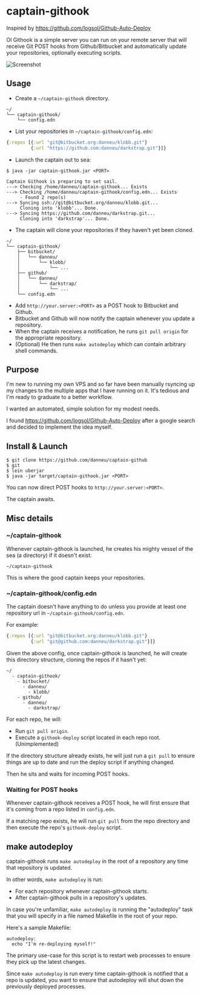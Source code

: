 
# captain-githook

Inspired by https://github.com/logsol/Github-Auto-Deploy

Ol Githook is a simple server you can run on your remote server that will receive Git POST hooks from Github/Bitbucket and automatically update your repositories, optionally executing scripts.

![Screenshot](http://i.imgur.com/hWvHAdI.png)

## Usage

- Create a `~/captain-githook` directory.

```
~/
└── captain-githook/
    └── config.edn
```

- List your repositories in `~/captain-githook/config.edn`:

``` clojure
{:repos [{:url "git@bitbucket.org:danneu/klobb.git"}
         {:url "https://github.com:danneu/darkstrap.git"}]}
```

- Launch the captain out to sea:

```
$ java -jar captain-githook.jar <PORT>

Captain Githook is preparing to set sail.
---> Checking /home/danneu/captain-githook... Exists
---> Checking /home/danneu/captain-githook/config.edn... Exists
     - Found 2 repo(s)
---> Syncing ssh://git@bitbucket.org/danneu/klobb.git...
     Cloning into 'klobb'... Done.
---> Syncing https://github.com/danneu/darkstrap.git...
     Cloning into 'darkstrap'... Done.
```

- The captain will clone your repositories if they haven't yet been cloned.

```
~/
└── captain-githook/
    ├── bitbucket/
    │   └── danneu/
    │       └── klobb/
    │           └── ...
    ├── github/
    │   └── danneu/
    │       └── darkstrap/
    │           └── ...
    └── config.edn
```

- Add `http://your.server:<PORT>` as a POST hook to Bitbucket and Github.
- Bitbucket and Github will now notify the captain whenever you update a repository.
- When the captain receives a notification, he runs `git pull origin` for the appropriate repository.
- (Optional) He then runs `make autodeploy` which can contain arbitrary shell commands.

## Purpose

I'm new to running my own VPS and so far have been manually rsyncing up my changes to the multiple apps that I have running on it. It's tedious and I'm ready to graduate to a better workflow.

I wanted an automated, simple solution for my modest needs.

I found https://github.com/logsol/Github-Auto-Deploy after a google search and decided to implement the idea myself.

## Install & Launch

    $ git clone https://github.com/danneu/captain-github
    $ git 
    $ lein uberjar
    $ java -jar target/captain-githook.jar <PORT>
    
You can now direct POST hooks to `http://your.server:<PORT>`. 

The captain awaits.

## Misc details

### ~/captain-githook

Whenever captain-githook is launched, he creates his mighty vessel of the sea (a directory) if it doesn't exist:

    ~/captain-githook
    
This is where the good captain keeps your repositories.

### ~/captain-githook/config.edn

The captain doesn't have anything to do unless you provide at least one repository url in `~/captain-githook/config.edn`.

For example:

``` clojure
{:repos [{:url "git@bitbucket.org:danneu/klobb.git"}
         {:url "git@github.com:danneu/darkstrap.git"}]}
```

Given the above config, once captain-githook is launched, he will create this directory structure, cloning the repos if it hasn't yet:

    ~/
      - captain-githook/
        - bitbucket/
          - danneu/
            - klobb/
        - github/
          - danneu/
            - darkstrap/
        
For each repo, he will:

- Run `git pull origin`.
- Execute a `githook-deploy` script located in each repo root. (Unimplemented)

If the directory structure already exists, he will just run a `git pull` to ensure things are up to date and run the deploy script if anything changed.

Then he sits and waits for incoming POST hooks.

### Waiting for POST hooks

Whenever captain-githook receives a POST hook, he will first ensure that it's coming from a repo listed in `config.edn`.

If a matching repo exists, he will run `git pull` from the repo directory and then execute the repo's `githook-deploy` script.

## make autodeploy

captain-githook runs `make autodeploy` in the root of a repository any time that repository is updated.

In other words, `make autodeploy` is run:

- For each repository whenever captain-githook starts.
- After captain-githook pulls in a repository's updates.

In case you're unfamiliar, `make autodeploy` is running the "autodeploy" task that you will specify in a file named Makefile in the root of your repo.

Here's a sample Makefile:

```
autodeploy:
  echo "I'm re-deploying myself!"
```

The primary use-case for this script is to restart web processes to ensure they pick up the latest changes.

Since `make autodeploy` is run every time captain-githook is notified that a repo is updated, you want to ensure that autodeploy will shut down the previously deployed processes.
